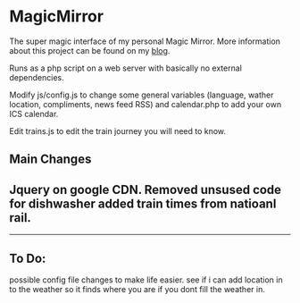 MagicMirror
===========

The super magic interface of my personal Magic Mirror. More information about this project can be found on my [blog](http://michaelteeuw.nl/tagged/magicmirror).

Runs as a php script on a web server with basically no external dependencies. 

Modify js/config.js to change some general variables (language, wather location, compliments, news feed RSS) and calendar.php to add your own ICS calendar.

Edit trains.js to edit the train journey you will need to know.

Main Changes
----
Jquery on google CDN.
Removed unsused code for dishwasher
added train times from natioanl rail.
---


----
To Do:
-----

possible config file changes to make life easier.
see if i can add location in to the weather so it finds where you are if you dont fill the weather in.

